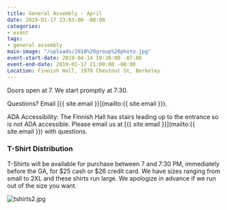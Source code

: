 ```yaml
---
title: General Assembly - April
date: 2019-01-17 23:03:00 -08:00
categories:
- event
tags:
- general assembly
main-image: "/uploads/2018%20group%20photo.jpg"
event-start-date: 2019-04-14 19:30:00 -07:00
event-end-date: 2019-01-17 21:00:00 -08:00
Location: Finnish Hall, 1970 Chestnut St, Berkeley
---
```


Doors open at 7. We start promptly at 7:30.

Questions? Email [{{ site.email }}](mailto:{{ site.email }}).

ADA Accessibility: The Finnish Hall has stairs leading up to the entrance so is not ADA accessible. Please email us at [{{ site.email }}](mailto:{{ site.email }}) with questions.

### T-Shirt Distribution

T-Shirts will be available for purchase between 7 and 7:30 PM, immediately before the GA, for $25 cash or $26 credit card. We have sizes ranging from small to 2XL and these shirts run large. We apologize in advance if we run out of the size you want.

![tshirts2.jpg](/uploads/tshirts2.jpg)